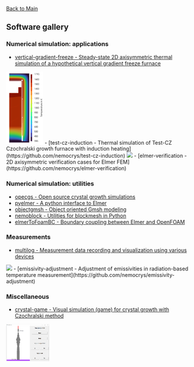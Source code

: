 
[Back to Main](https://nemocrys.github.io)

## Software gallery

### Numerical simulation: applications

- [vertical-gradient-freeze - Steady-state 2D axisymmetric thermal simulation of a hypothetical vertical gradient freeze furnace](https://github.com/nemocrys/vertical-gradient-freeze)
<img src="https://raw.githubusercontent.com/nemocrys/vertical-gradient-freeze/master/result.png" width="100"/>
- [test-cz-induction - Thermal simulation of Test-CZ Czochralski growth furnace with induction heating](https://github.com/nemocrys/test-cz-induction)
<img src="https://ars.els-cdn.com/content/image/1-s2.0-S002202482200238X-gr2_lrg.jpg" width="100"/>
- [elmer-verification - 2D axisymmetric verification cases for Elmer FEM](https://github.com/nemocrys/elmer-verification)

### Numerical simulation: utilities

- [opecgs - Open source crystal growth simulations](https://github.com/nemocrys/opencgs)
- [pyelmer - A python interface to Elmer](https://github.com/nemocrys/pyelmer)
- [objectgmsh - Object oriented Gmsh modeling](https://github.com/nemocrys/objectgmsh)
- [nemoblock - Utilities for blockmesh in Python](https://github.com/nemocrys/nemoblock)
- [elmerToFoamBC - Boundary coupling between Elmer and OpenFOAM](https://github.com/nemocrys/elmerToFoamBC)

### Measurements

- [multilog - Measurement data recording and visualization using various devices](https://github.com/nemocrys/multilog)
<img src="https://raw.githubusercontent.com/nemocrys/multilog/master/multilog.png" width="100"/>
- [emissivity-adjustment - Adjustment of emissivities in radiation-based temperature measurement](https://github.com/nemocrys/emissivity-adjustment)

### Miscellaneous

- [crystal-game - Visual simulation (game) for crystal growth with Czochralski method](https://github.com/nemocrys/crystal-game)
<img src="https://raw.githubusercontent.com/nemocrys/crystal-game/master/screenshot.png" height="100">
